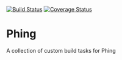 [![Build Status](https://travis-ci.org/thinkingmedia/Phing.svg)](https://travis-ci.org/thinkingmedia/Phing)
[![Coverage Status](https://coveralls.io/repos/thinkingmedia/Phing/badge.svg)](https://coveralls.io/r/thinkingmedia/Phing)

# Phing
A collection of custom build tasks for Phing
